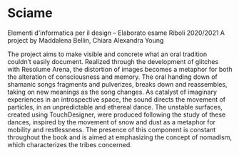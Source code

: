 # Sciame
Elementi d'informatica per il design – Elaborato esame Riboli 2020/2021
A project by Maddalena Bellin, Chiara Alexandra Young

The project aims to make visible and concrete what an oral tradition couldn’t easily document.
Realized through the development of glitches with Resolume Arena, the distortion of images becomes a metaphor for both the alteration of consciousness and memory. The oral handing down of shamanic songs fragments and pulverizes, breaks down and reassembles, taking on new meanings as the song changes.
As catalyst of imaginary experiences in an introspective space, the sound directs the movement of particles, in an unpredictable and ethereal dance.
The unstable surfaces, created using TouchDesigner, were produced following the study of these dances, inspired by the movement of snow and dust as a metaphor for mobility and restlessness. The presence of this component is constant throughout the book and is aimed at emphasizing the concept of nomadism, which characterizes the tribes concerned.

